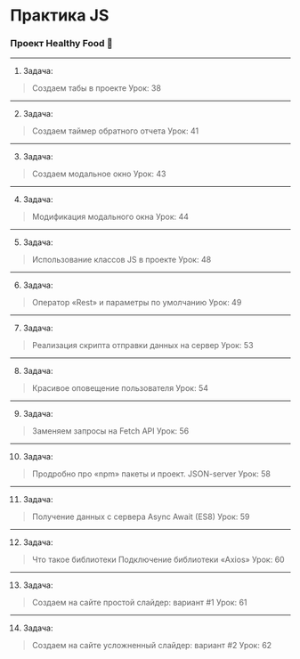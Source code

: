# Практика JS  
### Проект Healthy Food 🥦

___
1. Задача:
> Создаем табы в проекте
Урок: 38
___
2. Задача:
> Создаем таймер обратного отчета
Урок: 41
___
3. Задача:
> Создаем модальное окно
Урок: 43
___
4. Задача:
>  Модификация модального окна
Урок: 44
___
5. Задача:
>  Использование классов JS в проекте
Урок: 48
___
6. Задача:
>  Оператор «Rest» и параметры по умолчанию
Урок: 49
___
7. Задача:
>  Реализация скрипта отправки данных на сервер
Урок: 53
___
8. Задача:
>  Красивое оповещение пользователя
Урок: 54
___
9. Задача:
>  Заменяем запросы на Fetch API
Урок: 56 
___
10. Задача:
>  Продробно про «npm» пакеты и проект.
>  JSON-server
Урок: 58
___
11. Задача:
> Получение данных с сервера
> Async Await (ES8)
Урок: 59
___
12. Задача:
> Что такое библиотеки
> Подключение библиотеки «Axios»
Урок: 60
___
13. Задача:
> Создаем на сайте простой слайдер: вариант #1
Урок: 61
___
14. Задача:
> Создаем на сайте усложненный слайдер: вариант #2
Урок: 62